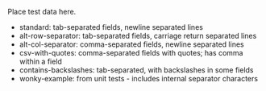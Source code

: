 Place test data here.

* standard: tab-separated fields, newline separated lines
* alt-row-separator: tab-separated fields, carriage return separated lines
* alt-col-separator: comma-separated fields, newline separated lines
* csv-with-quotes: comma-separated fields with quotes; has comma within a field
* contains-backslashes: tab-separated, with backslashes in some fields
* wonky-example: from unit tests - includes internal separator characters
